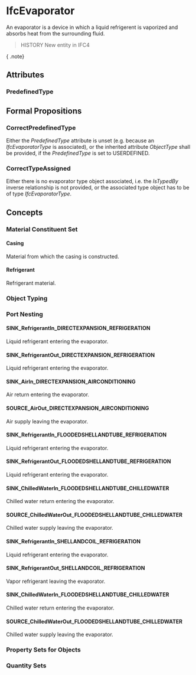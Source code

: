 # IfcEvaporator

An evaporator is a device in which a liquid refrigerent is vaporized and absorbs heat from the surrounding fluid.

> HISTORY  New entity in IFC4

{ .note}
>

## Attributes

### PredefinedType


## Formal Propositions

### CorrectPredefinedType
Either the _PredefinedType_ attribute is unset (e.g. because an _IfcEvaporatorType_ is associated), or the inherited attribute _ObjectType_ shall be provided, if the _PredefinedType_ is set to USERDEFINED.

### CorrectTypeAssigned
Either there is no evaporator type object associated, i.e. the _IsTypedBy_ inverse relationship is not provided, or the associated type object has to be of type _IfcEvaporatorType_.

## Concepts

### Material Constituent Set



#### Casing

Material from which the casing is constructed.

#### Refrigerant

Refrigerant material.

### Object Typing



### Port Nesting



#### SINK_RefrigerantIn_DIRECTEXPANSION_REFRIGERATION

Liquid refrigerant entering the evaporator.

#### SINK_RefrigerantOut_DIRECTEXPANSION_REFRIGERATION

Liquid refrigerant entering the evaporator.

#### SINK_AirIn_DIRECTEXPANSION_AIRCONDITIONING

Air return entering the evaporator.

#### SOURCE_AirOut_DIRECTEXPANSION_AIRCONDITIONING

Air supply leaving the evaporator.

#### SINK_RefrigerantIn_FLOODEDSHELLANDTUBE_REFRIGERATION

Liquid refrigerant entering the evaporator.

#### SINK_RefrigerantOut_FLOODEDSHELLANDTUBE_REFRIGERATION

Liquid refrigerant entering the evaporator.

#### SINK_ChilledWaterIn_FLOODEDSHELLANDTUBE_CHILLEDWATER

Chilled water return entering the evaporator.

#### SOURCE_ChilledWaterOut_FLOODEDSHELLANDTUBE_CHILLEDWATER

Chilled water supply leaving the evaporator.

#### SINK_RefrigerantIn_SHELLANDCOIL_REFRIGERATION

Liquid refrigerant entering the evaporator.

#### SINK_RefrigerantOut_SHELLANDCOIL_REFRIGERATION

Vapor refrigerant leaving the evaporator.

#### SINK_ChilledWaterIn_FLOODEDSHELLANDTUBE_CHILLEDWATER

Chilled water return entering the evaporator.

#### SOURCE_ChilledWaterOut_FLOODEDSHELLANDTUBE_CHILLEDWATER

Chilled water supply leaving the evaporator.

### Property Sets for Objects



### Quantity Sets



